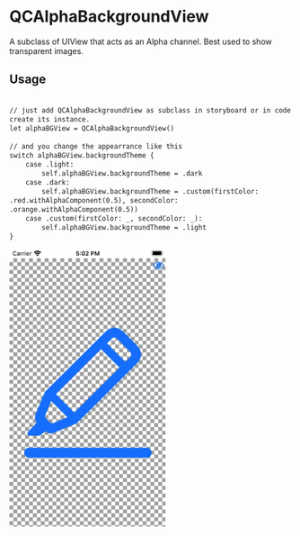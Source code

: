 # QCAlphaBackgroundView

A subclass of UIView that acts as an Alpha channel. Best used to show transparent images.

## Usage
```

// just add QCAlphaBackgroundView as subclass in storyboard or in code create its instance.
let alphaBGView = QCAlphaBackgroundView()

// and you change the appearrance like this
switch alphaBGView.backgroundTheme {
    case .light:
        self.alphaBGView.backgroundTheme = .dark
    case .dark:
        self.alphaBGView.backgroundTheme = .custom(firstColor: .red.withAlphaComponent(0.5), secondColor: .orange.withAlphaComponent(0.5))
    case .custom(firstColor: _, secondColor: _):
        self.alphaBGView.backgroundTheme = .light
}

```

![alt text](QCAlphaBackgroundViewExample.gif)
